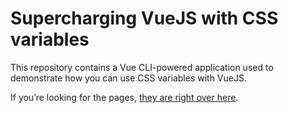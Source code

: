 # Supercharging VueJS with CSS variables

This repository contains a Vue CLI-powered application used to demonstrate how you can use CSS variables with VueJS.

If you&rsquo;re looking for the pages, [they are right over here](https://terrymun.github.io/vuejs-with-css-variables/).
